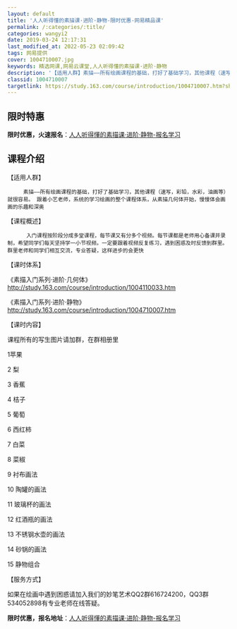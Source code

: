 ```yaml
---
layout: default
title: '人人听得懂的素描课·进阶·静物-限时优惠-网易精品课'
permalink: /:categories/:title/
categories: wangyi2
date: 2019-03-24 12:17:31
last_modified_at: 2022-05-23 02:09:42
tags: 网易提供
cover: 1004710007.jpg
keywords: 精选网课,网易云课堂,人人听得懂的素描课·进阶·静物
description: '【适用人群】素描——所有绘画课程的基础，打好了基础学习，其他课程（速写，彩铅，水彩，油画等）就很容易。跟着小艺老师，系统'
classid: 1004710007
targetlink: https://study.163.com/course/introduction/1004710007.htm?share=1&shareId=1025206652&utm_campaign=share&utm_medium=iphoneShare&utm_source=&utm_u=1025206652
---
```


## 限时特惠

**限时优惠，火速报名**：[人人听得懂的素描课·进阶·静物-报名学习](https://study.163.com/course/introduction/1004710007.htm?share=1&shareId=1025206652&utm_campaign=share&utm_medium=iphoneShare&utm_source=&utm_u=1025206652)

## 课程介绍

【适用人群】

         素描——所有绘画课程的基础，打好了基础学习，其他课程（速写，彩铅，水彩，油画等）就很容易。 跟着小艺老师，系统的学习绘画的整个课程体系，从素描几何体开始，慢慢体会画画的乐趣和深奥

【课程概述】

          入门课程按阶段分成多堂课程，每节课又有分多个视频。每节课都是老师用心备课并录制，希望同学们每天坚持学一小节视频。一定要跟着视频反复练习，遇到困惑及时反馈到群里。群里老师和同学们相互交流，专业答疑，这样进步的会更快

【课时体系】

《素描入门系列·进阶·几何体》http://study.163.com/course/introduction/1004110033.htm

《素描入门系列·进阶·静物》http://study.163.com/course/introduction/1004710007.htm

【课时内容】

课程所有的写生图片请加群，在群相册里

1苹果

2 梨

3 香蕉

4 桔子

5 葡萄

6 西红柿

7 白菜

8 菜椒

9 衬布画法

10 陶罐的画法

11 玻璃杯的画法

12 红酒瓶的画法

13 不锈钢水壶的画法

14 砂锅的画法

15 静物组合

【服务方式】

 如果在绘画中遇到困惑请加入我们的妙笔艺术QQ2群616724200，QQ3群534052898有专业老师在线答疑。

**限时优惠，报名地址**：[人人听得懂的素描课·进阶·静物-报名学习](https://study.163.com/course/introduction/1004710007.htm?share=1&shareId=1025206652&utm_campaign=share&utm_medium=iphoneShare&utm_source=&utm_u=1025206652)

